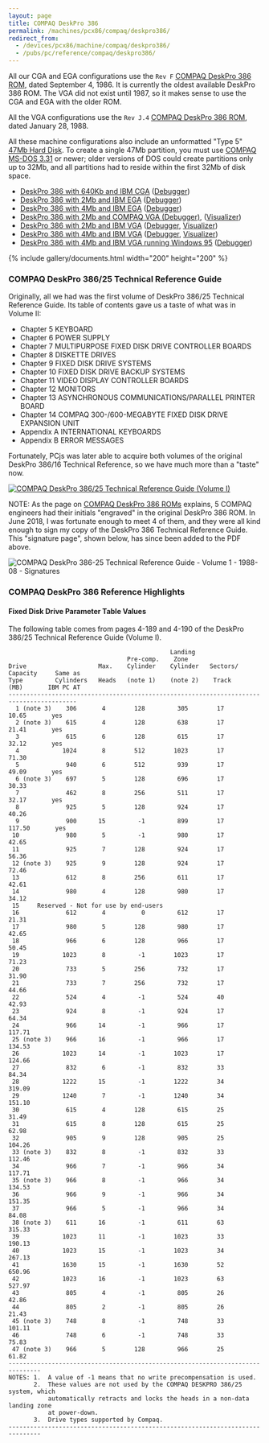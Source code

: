 ```yaml
---
layout: page
title: COMPAQ DeskPro 386
permalink: /machines/pcx86/compaq/deskpro386/
redirect_from:
  - /devices/pcx86/machine/compaq/deskpro386/
  - /pubs/pc/reference/compaq/deskpro386/
---
```


All our CGA and EGA configurations use the `Rev F` [COMPAQ DeskPro 386 ROM](/machines/pcx86/compaq/deskpro386/rom/),
dated September 4, 1986.  It is currently the oldest available DeskPro 386 ROM.  The VGA did not exist until 1987,
so it makes sense to use the CGA and EGA with the older ROM.

All the VGA configurations use the `Rev J.4` [COMPAQ DeskPro 386 ROM](/machines/pcx86/compaq/deskpro386/rom/), dated
January 28, 1988.

All these machine configurations also include an unformatted "Type 5" [47Mb Hard Disk](/configs/pcx86/xml/hdc/47mb/).  To
create a single 47Mb partition, you must use [COMPAQ MS-DOS 3.31](/software/pcx86/sys/dos/compaq/3.31/) or newer; older versions
of DOS could create partitions only up to 32Mb, and all partitions had to reside within the first 32Mb of disk space.

  - [DeskPro 386 with 640Kb and IBM CGA](/configs/pcx86/xml/machine/compaq/deskpro386/cga/640kb/machine.xml) ([Debugger](/configs/pcx86/xml/machine/compaq/deskpro386/cga/640kb/debugger/machine.xml))
  - [DeskPro 386 with 2Mb and IBM EGA](/configs/pcx86/xml/machine/compaq/deskpro386/ega/2048kb/machine.xml) ([Debugger](/configs/pcx86/xml/machine/compaq/deskpro386/ega/2048kb/debugger/machine.xml))
  - [DeskPro 386 with 4Mb and IBM EGA](/configs/pcx86/xml/machine/compaq/deskpro386/ega/4096kb/machine.xml) ([Debugger](/configs/pcx86/xml/machine/compaq/deskpro386/ega/4096kb/debugger/machine.xml))
  - [DeskPro 386 with 2Mb and COMPAQ VGA (Debugger)](/configs/pcx86/xml/machine/compaq/deskpro386/other/2048kb/debugger/machine.xml), ([Visualizer](/configs/pcx86/xml/machine/compaq/deskpro386/other/2048kb/debugger/visual/machine.xml))
  - [DeskPro 386 with 2Mb and IBM VGA](/configs/pcx86/xml/machine/compaq/deskpro386/vga/2048kb/machine.xml) ([Debugger](/configs/pcx86/xml/machine/compaq/deskpro386/vga/2048kb/debugger/machine.xml), [Visualizer](/configs/pcx86/xml/machine/compaq/deskpro386/vga/2048kb/debugger/visual/machine.xml))
  - [DeskPro 386 with 4Mb and IBM VGA](/configs/pcx86/xml/machine/compaq/deskpro386/vga/4096kb/machine.xml) ([Debugger](/configs/pcx86/xml/machine/compaq/deskpro386/vga/4096kb/debugger/machine.xml), [Visualizer](/configs/pcx86/xml/machine/compaq/deskpro386/vga/2048kb/debugger/visual/machine.xml))
  - [DeskPro 386 with 4Mb and IBM VGA running Windows 95](/software/pcx86/sys/windows/win95/4.00.950/) ([Debugger](/software/pcx86/sys/windows/win95/4.00.950/debugger/))

{% include gallery/documents.html width="200" height="200" %}

### COMPAQ DeskPro 386/25 Technical Reference Guide

Originally, all we had was the first volume of DeskPro 386/25 Technical Reference Guide.  Its table of contents gave us a taste of what was in Volume II:

- Chapter 5 KEYBOARD
- Chapter 6 POWER SUPPLY
- Chapter 7 MULTIPURPOSE FIXED DISK DRIVE CONTROLLER BOARDS
- Chapter 8 DISKETTE DRIVES
- Chapter 9 FIXED DISK DRIVE SYSTEMS
- Chapter 10 FIXED DISK DRIVE BACKUP SYSTEMS
- Chapter 11 VIDEO DISPLAY CONTROLLER BOARDS
- Chapter 12 MONITORS
- Chapter 13 ASYNCHRONOUS COMMUNICATIONS/PARALLEL PRINTER BOARD
- Chapter 14 COMPAQ 300-/600-MEGABYTE FIXED DISK DRIVE EXPANSION UNIT
- Appendix A INTERNATIONAL KEYBOARDS
- Appendix B ERROR MESSAGES

Fortunately, PCjs was later able to acquire both volumes of the original DeskPro 386/16 Technical Reference, so we have much more than a "taste" now.

[![COMPAQ DeskPro 386/25 Technical Reference Guide (Volume I)](photos/COMPAQ_DeskPro_386-25_Technical_Reference_Guide-Vol1-1988-08.png)](https://1drv.ms/b/s!ArcO_mFRe1Z9gq5BThwmEpfyp0EBdA)

NOTE: As the page on [COMPAQ DeskPro 386 ROMs](/machines/pcx86/compaq/deskpro386/rom/#authors-of-the-compaq-deskpro-386-rom)
explains, 5 COMPAQ engineers had their initials "engraved" in the original DeskPro 386 ROM.  In June 2018, I was
fortunate enough to meet 4 of them, and they were all kind enough to sign my copy of the DeskPro 386 Technical Reference
Guide.  This "signature page", shown below, has since been added to the PDF above.

![COMPAQ DeskPro 386-25 Technical Reference Guide - Volume 1 - 1988-08 - Signatures](photos/COMPAQ_DeskPro_386-25_Technical_Reference_Guide-Vol1-1988-08-Signatures.png)

### COMPAQ DeskPro 386 Reference Highlights

#### Fixed Disk Drive Parameter Table Values

The following table comes from pages 4-189 and 4-190 of the DeskPro 386/25 Technical Reference Guide (Volume I).

                                                 Landing
                                     Pre-comp.    Zone
    Drive                    Max.    Cylinder    Cylinder   Sectors/   Capacity     Same as
    Type         Cylinders   Heads   (note 1)    (note 2)    Track       (MB)       IBM PC AT
    -----------------------------------------------------------------------------------------
      1 (note 3)    306       4        128         305        17        10.65       yes
      2 (note 3)    615       4        128         638        17        21.41       yes
      3             615       6        128         615        17        32.12       yes
      4            1024       8        512        1023        17        71.30
      5             940       6        512         939        17        49.09       yes
      6 (note 3)    697       5        128         696        17        30.33
      7             462       8        256         511        17        32.17       yes
      8             925       5        128         924        17        40.26
      9             900      15         -1         899        17       117.50       yes
     10             980       5         -1         980        17        42.65
     11             925       7        128         924        17        56.36
     12 (note 3)    925       9        128         924        17        72.46
     13             612       8        256         611        17        42.61
     14             980       4        128         980        17        34.12
     15     Reserved - Not for use by end-users
     16             612       4          0         612        17        21.31
     17             980       5        128         980        17        42.65
     18             966       6        128         966        17        50.45
     19            1023       8         -1        1023        17        71.23
     20             733       5        256         732        17        31.90
     21             733       7        256         732        17        44.66
     22             524       4         -1         524        40        42.93
     23             924       8         -1         924        17        64.34
     24             966      14         -1         966        17       117.71
     25 (note 3)    966      16         -1         966        17       134.53
     26            1023      14         -1        1023        17       124.66
     27             832       6         -1         832        33        84.34
     28            1222      15         -1        1222        34       319.09
     29            1240       7         -1        1240        34       151.10
     30             615       4        128         615        25        31.49
     31             615       8        128         615        25        62.98
     32             905       9        128         905        25       104.26
     33 (note 3)    832       8         -1         832        33       112.46
     34             966       7         -1         966        34       117.71
     35 (note 3)    966       8         -1         966        34       134.53
     36             966       9         -1         966        34       151.35
     37             966       5         -1         966        34        84.08
     38 (note 3)    611      16         -1         611        63       315.33
     39            1023      11         -1        1023        33       190.13
     40            1023      15         -1        1023        34       267.13
     41            1630      15         -1        1630        52       650.96
     42            1023      16         -1        1023        63       527.97
     43             805       4         -1         805        26        42.86
     44             805       2         -1         805        26        21.43
     45 (note 3)    748       8         -1         748        33       101.11
     46             748       6         -1         748        33        75.83
     47 (note 3)    966       5        128         966        25        61.82
    -------------------------------------------------------------------------------
    NOTES: 1.  A value of -1 means that no write precompensation is used.
           2.  These values are not used by the COMPAQ DESKPRO 386/25 system, which
               automatically retracts and locks the heads in a non-data landing zone
               at power-down.
           3.  Drive types supported by Compaq.
    -------------------------------------------------------------------------------
